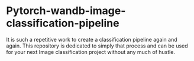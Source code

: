 # Pytorch-wandb-image-classification-pipeline
It is such a repetitive work to create a classification pipeline again and again. This repository is dedicated to simply that process and can be used for your next Image classification project without any much of hustle. 
